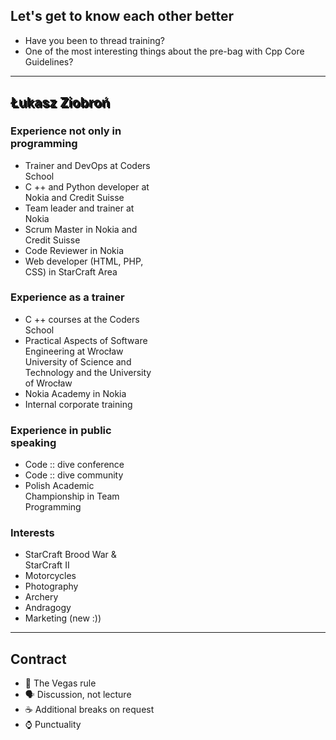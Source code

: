 ## Let's get to know each other better

* Have you been to thread training?
* One of the most interesting things about the pre-bag with Cpp Core Guidelines?

___
<!-- .slide: data-background="img/lukasz.jpg" -->

<h2 style = "text-shadow: 2px 2px black;"> Łukasz Ziobroń </h2>
<div class="box fragment" style="width: 45%; left: 0; top: 100px;">

### Experience not only in programming

* Trainer and DevOps at Coders School
* C ++ and Python developer at Nokia and Credit Suisse
* Team leader and trainer at Nokia
* Scrum Master in Nokia and Credit Suisse
* Code Reviewer in Nokia
* Web developer (HTML, PHP, CSS) in StarCraft Area

</div>

<div class="box fragment" style="width: 45%; right: 0; top: 100px;">

### Experience as a trainer

* C ++ courses at the Coders School
* Practical Aspects of Software Engineering at Wrocław University of Science and Technology and the University of Wrocław
* Nokia Academy in Nokia
* Internal corporate training

</div>

<div class="box fragment" style="width: 45%; left: 0; top: 400px;">

### Experience in public speaking

* Code :: dive conference
* Code :: dive community
* Polish Academic Championship in Team Programming

</div>

<div class="box fragment" style="width: 45%; right: 0; top: 400px;">

### Interests

* StarCraft Brood War & StarCraft II
* Motorcycles
* Photography
* Archery
* Andragogy
* Marketing (new :))

</div>

___

## Contract

* <!-- .element: class="fragment fade-in" --> 🎰 The Vegas rule
* <!-- .element: class="fragment fade-in" --> 🗣 Discussion, not lecture
* <!-- .element: class="fragment fade-in" --> ☕️ Additional breaks on request
* <!-- .element: class="fragment fade-in" --> ⌚️ Punctuality
